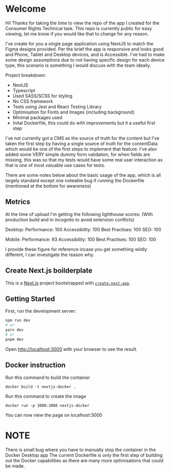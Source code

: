 # Welcome

Hi! Thanks for taking the time to view the repo of the app I created for the Consumer Rights Technical task.
This repo is currently public for easy viewing, let me know if you would like that to change for any reason.

I've create for you a single page application using NextJS to match the Figma designs provided.
Per the brief the app is responsive and looks good and Phone, Tablet and Desktop devices, and is Accessible.
I've had to make some design assumptions due to not having specific design for each device type, this scenario is something I would discuss with the team ideally.

Project breakdown:

-   NextJS
-   Typescript
-   Used SASS/SCSS for styling
-   No CSS framework
-   Tests using Jest and React Testing Library
-   Optimisation for Fonts and Images (including background)
-   Minimal packages used
-   Inital Dockerfile, this could do with improvements but it a useful first step

I've not currently got a CMS as the source of truth for the content but I've taken the first step by having a single source of truth for the contentData which would be one of the first steps to implement that feature.
I've also added some VERY simple dummy form validation, for when fields are missing, this was so that my tests would have some real user interaction as that is one of most valuable use cases for tests.

There are some notes below about the basic usage of the app, which is all largely standard except one noteable bug if running the Dockerfile (mentioned at the bottom for awareness)

## Metrics

At the time of upload I'm getting the following lighthouse scores:
(With production build and in incognito to avoid extension conflicts)

Desktop:
Performance: 100
Accessibility: 100
Best Practises: 100
SEO: 100

Mobile:
Performance: 93
Accessibility: 100
Best Practises: 100
SEO: 100

I provide these figure for reference incase you get something wildly different, I can investigate the reason why.

## Create Next.js boilderplate

This is a [Next.js](https://nextjs.org/) project bootstrapped with [`create-next-app`](https://github.com/vercel/next.js/tree/canary/packages/create-next-app).

## Getting Started

First, run the development server:

```bash
npm run dev
# or
yarn dev
# or
pnpm dev
```

Open [http://localhost:3000](http://localhost:3000) with your browser to see the result.

## Docker instruction

Run this command to build the container

`docker build -t nextjs-docker .`

Run this command to create the image

`docker run -p 3000:3000 nextjs-docker`

You can now view the page on localhost:3000

# NOTE

There is small bug where you have to manually stop the container in the Docker Desktop app
The current Dockerfile is only the first step of building out the Docker capabilities as there are many more optimisations that could be made.
